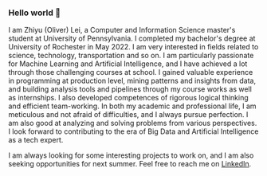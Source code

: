 ### Hello world 👋

I am Zhiyu (Oliver) Lei, a Computer and Information Science master's student at University of Pennsylvania. I completed my bachelor's degree at University of Rochester in May 2022. I am very interested in fields related to science, technology, transportation and so on. I am particularly passionate for Machine Learning and Artificial Intelligence, and I have achieved a lot through those challenging courses at school. I gained valuable experience in programming at production level, mining patterns and insights from data, and building analysis tools and pipelines through my course works as well as internships. I also developed competences of rigorous logical thinking and efficient team-working. In both my academic and professional life, I am meticulous and not afraid of difficulties, and I always pursue perfection. I am also good at analyzing and solving problems from various perspectives. I look forward to contributing to the era of Big Data and Artificial Intelligence as a tech expert.

I am always looking for some interesting projects to work on, and I am also seeking opportunities for next summer. Feel free to reach me on [LinkedIn](https://www.linkedin.com/in/zhiyu-lei/).
<!--
**Zhiyu-Lei/Zhiyu-Lei** is a ✨ _special_ ✨ repository because its `README.md` (this file) appears on your GitHub profile.

Here are some ideas to get you started:

- 🔭 I’m currently working on ...
- 🌱 I’m currently learning ...
- 👯 I’m looking to collaborate on ...
- 🤔 I’m looking for help with ...
- 💬 Ask me about ...
- 📫 How to reach me: ...
- 😄 Pronouns: ...
- ⚡ Fun fact: ...
-->
